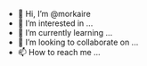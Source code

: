 - 👋 Hi, I’m @morkaire
- 👀 I’m interested in ...
- 🌱 I’m currently learning ...
- 💞️ I’m looking to collaborate on ...
- 📫 How to reach me ...

<!---
morkaire/morkaire is a ✨ special ✨ repository because its `README.md` (this file) appears on your GitHub profile.
You can click the Preview link to take a look at your changes.
--->
